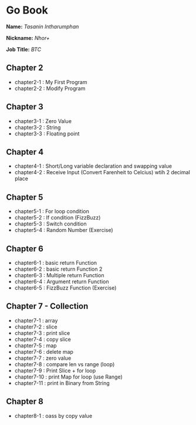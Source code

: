# Go Book

**Name:** *Tasanin Intharumphan*

**Nickname:** *Nhor+*

**Job Title:** *BTC*

## Chapter 2

* chapter2-1 : My First Program
* chapter2-2 : Modify Program

## Chapter 3

* chapter3-1 : Zero Value
* chapter3-2 : String
* chapter3-3 : Floating point

## Chapter 4

* chapter4-1 : Short/Long variable declaration and swapping value
* chapter4-2 : Receive Input (Convert Farenheit to Celcius) wtih 2 decimal place

## Chapter 5

* chapter5-1 : For loop condition
* chapter5-2 : If condition (FizzBuzz)
* chapter5-3 : Switch condition
* chapter5-4 : Random Number (Exercise)

## Chapter 6

* chapter6-1 : basic return Function
* chapter6-2 : basic return Function 2
* chapter6-3 : Multiple return Function
* chapter6-4 : Argument return Function
* chapter6-5 : FizzBuzz Function (Exercise)

## Chapter 7 - Collection

* chapter7-1 : array
* chapter7-2 : slice
* chapter7-3 : print slice
* chapter7-4 : copy slice
* chapter7-5 : map
* chapter7-6 : delete map
* chapter7-7 : zero value
* chapter7-8 : compare len vs range (loop)
* chapter7-9 : Print Slice + for loop
* chapter7-10 : print Map for loop (use Range)
* chapter7-11 : print in Binary from String

## Chapter 8

* chapter8-1 : oass by copy value